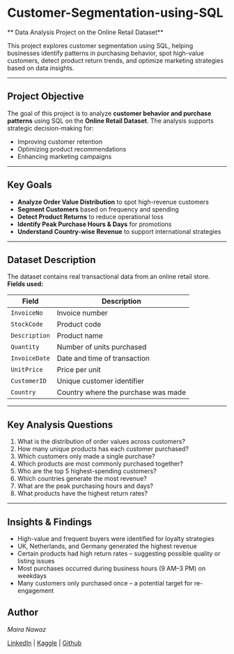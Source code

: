 # Customer-Segmentation-using-SQL

** Data Analysis Project on the Online Retail Dataset**

This project explores customer segmentation using SQL, helping businesses identify patterns in purchasing behavior, spot high-value customers, detect product return trends, and optimize marketing strategies based on data insights.

---

## Project Objective

The goal of this project is to analyze **customer behavior and purchase patterns** using SQL on the **Online Retail Dataset**. The analysis supports strategic decision-making for:

* Improving customer retention
* Optimizing product recommendations
* Enhancing marketing campaigns

---

## Key Goals

* **Analyze Order Value Distribution** to spot high-revenue customers
* **Segment Customers** based on frequency and spending
* **Detect Product Returns** to reduce operational loss
* **Identify Peak Purchase Hours & Days** for promotions
* **Understand Country-wise Revenue** to support international strategies

---

## Dataset Description

The dataset contains real transactional data from an online retail store.
**Fields used:**

| Field         | Description                         |
| ------------- | ----------------------------------- |
| `InvoiceNo`   | Invoice number                      |
| `StockCode`   | Product code                        |
| `Description` | Product name                        |
| `Quantity`    | Number of units purchased           |
| `InvoiceDate` | Date and time of transaction        |
| `UnitPrice`   | Price per unit                      |
| `CustomerID`  | Unique customer identifier          |
| `Country`     | Country where the purchase was made |

---

## Key Analysis Questions

1. What is the distribution of order values across customers?
2. How many unique products has each customer purchased?
3. Which customers only made a single purchase?
4. Which products are most commonly purchased together?
5. Who are the top 5 highest-spending customers?
6. Which countries generate the most revenue?
7. What are the peak purchasing hours and days?
8. What products have the highest return rates?

---

## Insights & Findings

* High-value and frequent buyers were identified for loyalty strategies
* UK, Netherlands, and Germany generated the highest revenue
* Certain products had high return rates – suggesting possible quality or listing issues
* Most purchases occurred during business hours (9 AM–3 PM) on weekdays
* Many customers only purchased once – a potential target for re-engagement

##  Author

*Maira Nawaz*

[LinkedIn](https://www.linkedin.com/in/mairanawaz/) | [Kaggle](https://www.kaggle.com/mairanawaz) | [Github](https://github.com/Maira-Nawaz)

